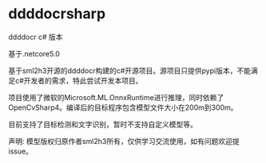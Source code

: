 # ddddocrsharp
ddddocr  c# 版本 

基于.netcore5.0

基于sml2h3开源的ddddocr构建的c#开源项目。源项目只提供pypi版本，不能满足c#开发者的需求，特此尝试开发本项目。

项目使用了微软的Microsoft.ML.OnnxRuntime进行推理，同时依赖了OpenCvSharp4。编译后的目标程序包含模型文件大小在200m到300m。

目前支持了目标检测和文字识别，暂时不支持自定义模型等。

声明:
模型版权归原作者sml2h3所有，仅供学习交流使用，如有问题欢迎提issue。

